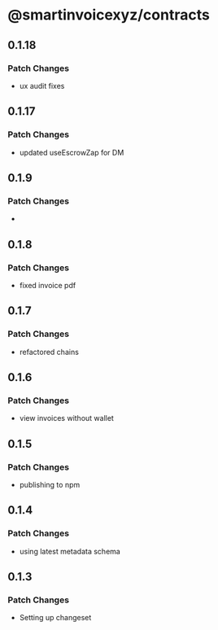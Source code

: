 # @smartinvoicexyz/contracts

## 0.1.18

### Patch Changes

- ux audit fixes

## 0.1.17

### Patch Changes

- updated useEscrowZap for DM

## 0.1.9

### Patch Changes

-

## 0.1.8

### Patch Changes

- fixed invoice pdf

## 0.1.7

### Patch Changes

- refactored chains

## 0.1.6

### Patch Changes

- view invoices without wallet

## 0.1.5

### Patch Changes

- publishing to npm

## 0.1.4

### Patch Changes

- using latest metadata schema

## 0.1.3

### Patch Changes

- Setting up changeset

